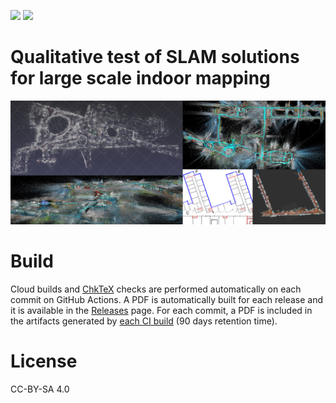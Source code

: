 [![](https://github.com/m-pilia/tau-report/workflows/Build/badge.svg)](https://github.com/m-pilia/tau-report/actions?query=workflow%3ABuild)
[![](https://github.com/m-pilia/tau-report/workflows/Upload%20PDF%20on%20release/badge.svg)](https://github.com/m-pilia/tau-report/actions?query=workflow%3A"Upload+PDF+on+release")

# Qualitative test of SLAM solutions for large scale indoor mapping

![](https://raw.githubusercontent.com/m-pilia/tau-report/master/data/banner.png)

# Build

Cloud builds and [ChkTeX](https://ctan.org/pkg/chktex) checks are performed
automatically on each commit on GitHub Actions. A PDF is automatically built
for each release and it is available in the
[Releases](https://github.com/m-pilia/tau-report/releases) page. For each
commit, a PDF is included in the artifacts generated by [each CI
build](https://github.com/m-pilia/tau-report/actions) (90 days retention time).

# License

CC-BY-SA 4.0
